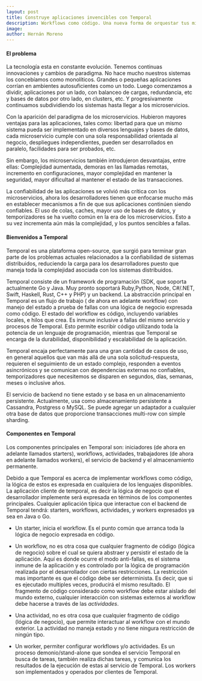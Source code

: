 ```yaml
---
layout: post
title: Construye aplicaciones invencibles con Temporal
description: Workflows como código. Una nueva forma de orquestar tus microservicios.
image: 
author: Hernán Moreno
---
```


#### El problema

La tecnología esta en constante evolución. Tenemos continuas innovaciones y cambios de paradigma. No hace mucho nuestros sistemas los concebíamos como monolíticos. Grandes o pequeñas aplicaciones corrían en ambientes autosuficientes como un todo. Luego comenzamos a dividir, aplicaciones por un lado, con balanceo de cargas, redundancia, etc y bases de datos por otro lado, en clusters, etc. Y progresivamente continuamos subdividiendo los sistemas hasta llegar a los microservicios. 

Con la aparición del paradigma de los microservicios. Hubieron mayores ventajas para las aplicaciones, tales como: libertad para que un mismo sistema pueda ser implementado en diversos lenguajes y bases de datos, cada microservicio cumple con una sola responsabilidad orientada al negocio, despliegues independientes, pueden ser desarrollados en paralelo, facilidades para ser probados, etc. 

Sin embargo, los microservicios también introdujeron desvantajas, entre ellas: Complejidad aumentada, demoras en las llamadas remotas, incremento en configuraciones, mayor complejidad en mantener la seguridad, mayor dificultad al mantener el estado de las transacciones.

La confiabilidad de las aplicaciones se volvió más crítica con los microservicios, ahora los desarrolladores tienen que enfocarse mucho más en establecer mecanismos a fín de que sus aplicaciones continúen siendo confiables. El uso de colas, caches, mayor uso de bases de datos, y temporizadores se ha vuelto común en la era de los microservicios. Esto a su vez incrementa aún más la complejidad, y los puntos sencibles a fallas.

#### Bienvenidos a Temporal

Temporal es una plataforma open-source, que surgió para terminar gran parte de los problemas actuales relacionados a la confiabilidad de sistemas distribuidos, reduciendo la carga para los desarrolladores puesto que maneja toda la complejidad asociada con los sistemas distribuidos. 

Temporal consiste de un framework de programación (SDK, que soporta actualmente Go y Java. Muy pronto soportará Ruby,Python, Node, C#/.NET, Swift, Haskell, Rust, C++ y PHP) y un backend. La abstracción principal en Temporal es un flujo de trabajo ( de ahora en adelante workflow) con manejo del estado a prueba de fallas con una lógica de negocio expresada como código. El estado del workflow es código, incluyendo variables locales, e hilos que crea. Es inmune inclusive a fallas del mismo servicio y procesos de Temporal. Esto permite escribir código utilizando toda la potencia de un lenguaje de programación, mientras que Temporal se encarga de la durabilidad, disponibilidad y escalabilidad de la aplicación.

Temporal encaja perfectamente para una gran cantidad de casos de uso, en general aquellos que van más allá de una sola solicitud-respuesta, requieren el seguimiento de un estado complejo, responden a eventos asincrónicos y se comunican con dependencias externas no confiables, temporizadores que necesitemos se disparen en segundos, días, semanas, meses o inclusive años.

El servicio de backend no tiene estado y se basa en un almacenamiento persistente. Actualmente, usa como almacenamiento persistente a Cassandra, Postgress o MySQL. Se puede agregar un adaptador a cualquier otra base de datos que proporcione transacciones multi-row con simple sharding. 

#### Componentes en Temporal

Los componentes principales en Temporal son: iniciadores (de ahora en adelante llamados starters), workflows, actividades, trabajadores (de ahora en adelante llamados workers), el servicio de backend y el almacenamiento permanente.

Debido a que Temporal es acerca de implementar workflows como código, la lógica de estos es expresada en cualquiera de los lenguajes disponibles. La aplicación cliente de temporal, es decir la lógica de negocio que el desarrollador implemente será expresada en términos de los componentes principales. Cualquier aplicación típica que interactue con el backend de Temporal tendrá: starters, workflows, actividades, y workers expresados ya sea en Java o Go.

* Un starter, inicia el workflow. Es el punto común que arranca toda la lógica de negocio expresada en código. 

* Un workflow, no es otra cosa que cualquier fragmento de código (lógica de negocio) sobre el cual se quiera abstraer y persistir el estado de la aplicación. Aquí es donde ocurre el modo anti-fallas, es el sistema inmune de la aplicación y es controlado por la lógica de programación realizada por el desarrollador con ciertas restricciones. La restricción mas importante es que el código debe ser determinista. Es decir, que si es ejecutado multiples veces, producirá el mismo resultado. El fragmento de código considerado como workflow debe estar aislado del mundo externo, cualquier interacción con sistemas externos al workflow debe hacerse a través de las _actividades_.

* Una actividad, no es otra cosa que cualquier fragmento de código (lógica de negocio), que permite interactuar al workflow con el mundo exterior. La actividad no maneja estado y no tiene ningura restricción de ningún tipo. 

* Un worker, permiter configurar workflows y/o actividades. Es un proceso demonio/stand-alone que sondea el servicio Temporal en busca de tareas, también realiza dichas tareas, y comunica los resultados de la ejecución de estas al servicio de Temporal. Los workers son implementados y operados por clientes de Temporal.  

